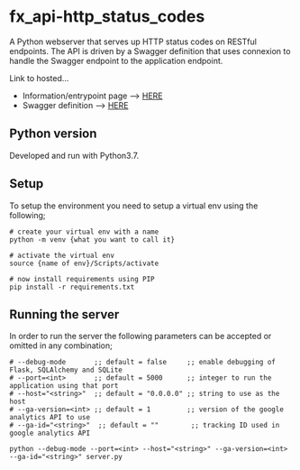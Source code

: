 # fx_api-http_status_codes
A Python webserver that serves up HTTP status codes on RESTful endpoints. The API is driven by a Swagger definition that uses connexion to handle the Swagger endpoint to the application endpoint.

Link to hosted...
- Information/entrypoint page --> [HERE][1]
- Swagger definition --> [HERE][2]

## Python version
Developed and run with Python3.7.

## Setup
To setup the environment you need to setup a virtual env using the following;

```
# create your virtual env with a name
python -m venv {what you want to call it}

# activate the virtual env
source {name of env}/Scripts/activate

# now install requirements using PIP
pip install -r requirements.txt
```

## Running the server
In order to run the server the following parameters can be accepted or omitted in any combination;
```
# --debug-mode       ;; default = false     ;; enable debugging of Flask, SQLAlchemy and SQLite
# --port=<int>       ;; default = 5000      ;; integer to run the application using that port
# --host="<string>"  ;; default = "0.0.0.0" ;; string to use as the host
# --ga-version=<int> ;; default = 1         ;; version of the google analytics API to use
# --ga-id="<string>"  ;; default = ""        ;; tracking ID used in google analytics API

python --debug-mode --port=<int> --host="<string>" --ga-version=<int> --ga-id="<string>" server.py
```

[1]: https://crowzfx.co.uk/api/http-status/info
[2]: https://crowzfx.co.uk/api/http-status/v1/ui/